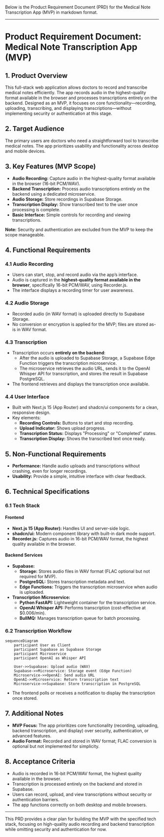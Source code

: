 Below is the Product Requirement Document (PRD) for the Medical Note Transcription App (MVP) in markdown format.

---

# Product Requirement Document: Medical Note Transcription App (MVP)

## 1. Product Overview

This full-stack web application allows doctors to record and transcribe medical notes efficiently. The app records audio in the highest-quality format available in the browser and processes transcriptions entirely on the backend. Designed as an MVP, it focuses on core functionality—recording, uploading, transcribing, and displaying transcriptions—without implementing security or authentication at this stage.

## 2. Target Audience

The primary users are doctors who need a straightforward tool to transcribe medical notes. The app prioritizes usability and functionality across desktop and mobile devices.

## 3. Key Features (MVP Scope)

- **Audio Recording:** Capture audio in the highest-quality format available in the browser (16-bit PCM/WAV).
- **Backend Transcription:** Process audio transcriptions entirely on the backend using a dedicated microservice.
- **Audio Storage:** Store recordings in Supabase Storage.
- **Transcription Display:** Show transcribed text to the user once processing is complete.
- **Basic Interface:** Simple controls for recording and viewing transcriptions.

**Note:** Security and authentication are excluded from the MVP to keep the scope manageable.

## 4. Functional Requirements

### 4.1 Audio Recording

- Users can start, stop, and record audio via the app’s interface.
- Audio is captured in the **highest-quality format available in the browser**, specifically 16-bit PCM/WAV, using Recorder.js.
- The interface displays a recording timer for user awareness.

### 4.2 Audio Storage

- Recorded audio (in WAV format) is uploaded directly to Supabase Storage.
- No conversion or encryption is applied for the MVP; files are stored as-is in WAV format.

### 4.3 Transcription

- Transcription occurs **entirely on the backend**:
  - After the audio is uploaded to Supabase Storage, a Supabase Edge Function triggers the transcription microservice.
  - The microservice retrieves the audio URL, sends it to the OpenAI Whisper API for transcription, and stores the result in Supabase PostgreSQL.
- The frontend retrieves and displays the transcription once available.

### 4.4 User Interface

- Built with Next.js 15 (App Router) and shadcn/ui components for a clean, responsive design.
- Key elements:
  - **Recording Controls:** Buttons to start and stop recording.
  - **Upload Indicator:** Shows upload progress.
  - **Transcription Status:** Displays "Processing" or "Completed" states.
  - **Transcription Display:** Shows the transcribed text once ready.

## 5. Non-Functional Requirements

- **Performance:** Handle audio uploads and transcriptions without crashing, even for longer recordings.
- **Usability:** Provide a simple, intuitive interface with clear feedback.

## 6. Technical Specifications

### 6.1 Tech Stack

#### Frontend
- **Next.js 15 (App Router):** Handles UI and server-side logic.
- **shadcn/ui:** Modern component library with built-in dark mode support.
- **Recorder.js:** Captures audio in 16-bit PCM/WAV format, the highest quality available in the browser.

#### Backend Services
- **Supabase:**
  - **Storage:** Stores audio files in WAV format (FLAC optional but not required for MVP).
  - **PostgreSQL:** Stores transcription metadata and text.
  - **Edge Functions:** Triggers the transcription microservice when audio is uploaded.
- **Transcription Microservice:**
  - **Python FastAPI:** Lightweight container for the transcription service.
  - **OpenAI Whisper API:** Performs transcription (cost-effective at $0.006/min).
  - **BullMQ:** Manages transcription queue for batch processing.

### 6.2 Transcription Workflow

```mermaid
sequenceDiagram
    participant User as Client
    participant Supabase as Supabase Storage
    participant Microservice
    participant OpenAI as Whisper API
    
    User->>Supabase: Upload audio (WAV)
    Supabase->>Microservice: Storage event (Edge Function)
    Microservice->>OpenAI: Send audio URL
    OpenAI->>Microservice: Return transcription text
    Microservice->>Supabase: Store transcription in PostgreSQL
```

- The frontend polls or receives a notification to display the transcription once stored.

## 7. Additional Notes

- **MVP Focus:** The app prioritizes core functionality (recording, uploading, backend transcription, and display) over security, authentication, or advanced features.
- **Audio Format:** Recorded and stored in WAV format; FLAC conversion is optional but not implemented for simplicity.

## 8. Acceptance Criteria

- Audio is recorded in 16-bit PCM/WAV format, the highest quality available in the browser.
- Transcription is processed entirely on the backend and stored in Supabase.
- Users can record, upload, and view transcriptions without security or authentication barriers.
- The app functions correctly on both desktop and mobile browsers.

---

This PRD provides a clear plan for building the MVP with the specified tech stack, focusing on high-quality audio recording and backend transcription while omitting security and authentication for now.